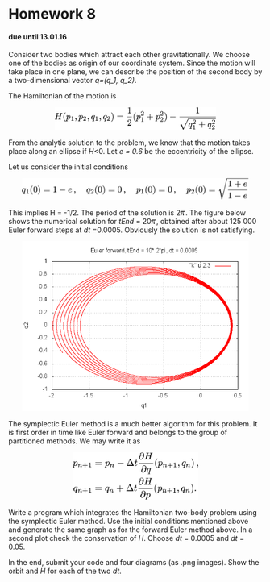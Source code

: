 # Homework 8
#### due until 13.01.16

Consider two bodies which attract each other gravitationally. We choose one of the bodies as origin of our coordinate system. Since the motion will take place in one plane, we can describe the position of the second body by a two-dimensional vector *q=(q_1, q_2)*.

The Hamiltonian of the motion is
<p align="center">
<img src="stuffy_stuff/f1.png" width="320">
</p>

From the analytic solution to the problem, we know that the motion takes place along an ellipse if *H*<0. Let *e = 0.6* be the eccentricity of the ellipse.

Let us consider the initial conditions
<p align="center">
<img src="stuffy_stuff/f2.png" width="450">
</p>

This implies H = -1/2. The period of the solution is 2<img src="stuffy_stuff/f3.png" width="10">. The figure below shows the numerical solution for *tEnd* = 20<img src="stuffy_stuff/f3.png" width="10">, obtained after about 125 000 Euler forward steps at *dt* =0.0005. Obviously the solution is not satisfying.

<p align="center">
<img src="stuffy_stuff/euler.png" width="450">
</p>

The symplectic Euler method is a much better algorithm for this problem. It is first order in time like Euler forward and belongs to the group of partitioned methods. We may write it as

<p align="center">
<img src="stuffy_stuff/se.png" width="250">
</p>

Write a program which integrates the Hamiltonian two-body problem using the symplectic Euler method. Use the initial conditions mentioned above and generate the same graph as for the forward Euler method above. In a second plot check the conservation of *H*. Choose *dt* = 0.0005 and *dt* = 0.05.

In the end, submit your code and four diagrams (as .png images). Show the orbit and *H* for each of the two *dt*.
